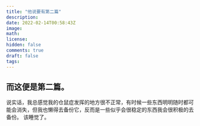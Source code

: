 ```yaml
---
title: "他说要有第二篇"
description: 
date: 2022-02-14T00:58:43Z
image: 
math: 
license: 
hidden: false
comments: true
draft: false
tags:
---
```

## 而这便是第二篇。
说实话，我总感觉我的仓鼠症发挥的地方很不正常，有时候一些东西明明随时都可能会消失，但我也懒得去备份它，反而是一些似乎会很稳定的东西我会很积极的去备份。
该睡觉了。